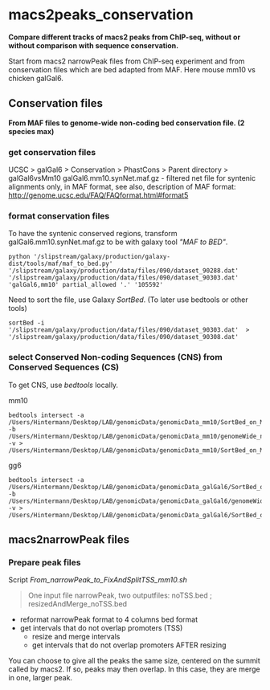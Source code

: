 # macs2peaks_conservation

**Compare different tracks of macs2 peaks from ChIP-seq, without or without comparison with sequence conservation.**

Start from macs2 narrowPeak files from ChIP-seq experiment and from conservation files which are bed adapted from MAF.
Here mouse mm10 vs chicken galGal6.

## Conservation files
**From MAF files to genome-wide non-coding bed conservation file. (2 species max)**

### get conservation files

UCSC > galGal6 > Conservation > PhastCons > Parent directory > galGal6vsMm10
galGal6.mm10.synNet.maf.gz - filtered net file for syntenic alignments
               only, in MAF format, see also, description of MAF format:
               http://genome.ucsc.edu/FAQ/FAQformat.html#format5
 
### format conservation files

To have the syntenic conserved regions, transform galGal6.mm10.synNet.maf.gz to be with galaxy tool *"MAF to BED"*.

    python '/slipstream/galaxy/production/galaxy-dist/tools/maf/maf_to_bed.py' '/slipstream/galaxy/production/data/files/090/dataset_90288.dat' '/slipstream/galaxy/production/data/files/090/dataset_90303.dat' 'galGal6,mm10' partial_allowed '.' '105592'

Need to sort the file, use Galaxy *SortBed*. (To later use bedtools or other tools)

    sortBed -i '/slipstream/galaxy/production/data/files/090/dataset_90303.dat'  > '/slipstream/galaxy/production/data/files/090/dataset_90308.dat'

### select Conserved Non-coding Sequences (CNS) from Conserved Sequences (CS)
To get CNS, use *bedtools* locally.

mm10
  
    bedtools intersect -a /Users/Hintermann/Desktop/LAB/genomicData/genomicData_mm10/SortBed_on_MAF_to_BED_on_gG6_mm10_mm10.bed -b /Users/Hintermann/Desktop/LAB/genomicData/genomicData_mm10/genomeWide_ncbiRefSeq_mm10.bed -v > /Users/Hintermann/Desktop/LAB/genomicData/genomicData_mm10/SortBed_on_MAF_to_BED_on_gG6_mm10_mm10_nonCoding.bed 
    
gg6

    bedtools intersect -a /Users/Hintermann/Desktop/LAB/genomicData/genomicData_galGal6/SortBed_on_MAF_to_BED_on_gG6_mm10_galGal6.bed -b /Users/Hintermann/Desktop/LAB/genomicData/genomicData_galGal6/genomeWide_ncbiRefSeq_gg6.bed -v > /Users/Hintermann/Desktop/LAB/genomicData/genomicData_galGal6/SortBed_on_MAF_to_BED_on_gG6_mm10_galGal6_nonCoding.bed 

## macs2narrowPeak files

### Prepare peak files

Script *From_narrowPeak_to_FixAndSplitTSS_mm10.sh*
>One input file narrowPeak, two outputfiles: noTSS.bed ; resizedAndMerge_noTSS.bed

* reformat narrowPeak format to 4 columns bed format
* get intervals that do not overlap promoters (TSS)
  + resize and merge intervals
  + get intervals that do not overlap promoters AFTER resizing
  
You can choose to give all the peaks the same size, centered on the summit called by macs2. If so, peaks may then overlap. In this case, they are merge in one, larger peak. 



